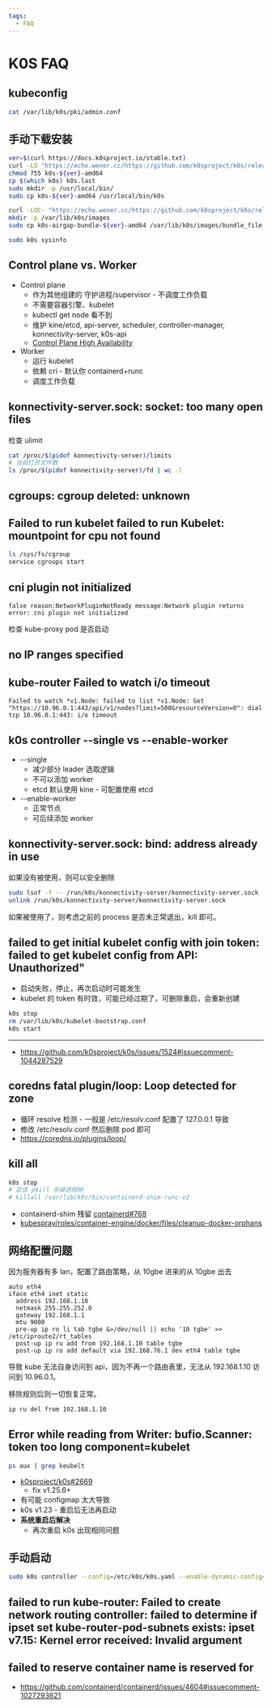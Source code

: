 ```yaml
---
tags:
  - FAQ
---
```


# K0S FAQ

## kubeconfig

```bash
cat /var/lib/k0s/pki/admin.conf
```


## 手动下载安装

```bash
ver=$(curl https://docs.k0sproject.io/stable.txt)
curl -LO "https://echo.wener.cc/https://github.com/k0sproject/k0s/releases/download/${ver}/k0s-${ver}-amd64"
chmod 755 k0s-${ver}-amd64
cp $(which k0s) k0s.last
sudo mkdir -p /usr/local/bin/
sudo cp k0s-${ver}-amd64 /usr/local/bin/k0s

curl -LOC- "https://echo.wener.cc/https://github.com/k0sproject/k0s/releases/download/${ver}/k0s-airgap-bundle-${ver}-amd64"
mkdir -p /var/lib/k0s/images
sudo cp k0s-airgap-bundle-${ver}-amd64 /var/lib/k0s/images/bundle_file

sudo k0s sysinfo
```

## Control plane vs. Worker

- Control plane
  - 作为其他组建的 守护进程/supervisor - 不调度工作负载
  - 不需要容器引擎、kubelet
  - kubectl get node 看不到
  - 维护 kine/etcd, api-server, scheduler, controller-manager, konnectivity-server, k0s-api
  - [Control Plane High Availability](https://docs.k0sproject.io/main/high-availability/)
- Worker
  - 运行 kubelet
  - 依赖 cri - 默认你 containerd+runc
  - 调度工作负载

## konnectivity-server.sock: socket: too many open files

检查 ulimit

```bash
cat /proc/$(pidof konnectivity-server)/limits
# 当前打开文件数
ls /proc/$(pidof konnectivity-server)/fd | wc -l
```

## cgroups: cgroup deleted: unknown

## Failed to run kubelet failed to run Kubelet: mountpoint for cpu not found

```bash
ls /sys/fs/cgroup
service cgroups start
```

## cni plugin not initialized

```
false reason:NetworkPluginNotReady message:Network plugin returns error: cni plugin not initialized
```

检查 kube-proxy pod 是否启动

## no IP ranges specified

## kube-router Failed to watch i/o timeout

```
Failed to watch *v1.Node: failed to list *v1.Node: Get "https://10.96.0.1:443/api/v1/nodes?limit=500&resourceVersion=0": dial tcp 10.96.0.1:443: i/o timeout
```

## k0s controller --single vs --enable-worker

- --single
  - 减少部分 leader 选取逻辑
  - 不可以添加 worker
  - etcd 默认使用 kine - 可配置使用 etcd
- --enable-worker
  - 正常节点
  - 可后续添加 worker

## konnectivity-server.sock: bind: address already in use

如果没有被使用，则可以安全删除

```bash
sudo lsof -f -- /run/k0s/konnectivity-server/konnectivity-server.sock
unlink /run/k0s/konnectivity-server/konnectivity-server.sock
```

如果被使用了，则考虑之前的 process 是否未正常退出，kill 即可。

## failed to get initial kubelet config with join token: failed to get kubelet config from API: Unauthorized"

- 启动失败，停止，再次启动时可能发生
- kubelet 的 token 有时效，可能已经过期了，可删除重启，会重新创建

```bash
k0s stop
rm /var/lib/k0s/kubelet-bootstrap.conf
k0s start
```

---

- https://github.com/k0sproject/k0s/issues/1524#issuecomment-1044287529

## coredns fatal plugin/loop: Loop detected for zone

- 循环 resolve 检测 - 一般是 /etc/resolv.conf 配置了 127.0.0.1 导致
- 修改 /etc/resolv.conf 然后删除 pod 即可
- https://coredns.io/plugins/loop/

## kill all

```bash
k0s stop
# 应该 pkill 杀掉进程树
# killall /var/lib/k0s/bin/containerd-shim-runc-v2
```

- containerd-shim 残留 [containerd#768](https://github.com/containerd/containerd/issues/768)
- [kubespray/roles/container-engine/docker/files/cleanup-docker-orphans](https://github.com/kubernetes-sigs/kubespray/blob/master/roles/container-engine/docker/files/cleanup-docker-orphans.sh)

## 网络配置问题

因为服务器有多 lan，配置了路由策略，从 10gbe 进来的从 10gbe 出去

```
auto eth4
iface eth4 inet static
  address 192.168.1.10
  netmask 255.255.252.0
  gateway 192.168.1.1
  mtu 9000
  pre-up ip ro li tab tgbe &>/dev/null || echo '10 tgbe' >> /etc/iproute2/rt_tables
  post-up ip ru add from 192.168.1.10 table tgbe
  post-up ip ro add default via 192.168.76.1 dev eth4 table tgbe
```

导致 kube 无法自身访问到 api，因为不再一个路由表里，无法从 192.168.1.10 访问到 10.96.0.1。

移除规则后则一切恢复正常。

```bash
ip ru del from 192.168.1.10
```

## Error while reading from Writer: bufio.Scanner: token too long  component=kubelet

```bash
ps aux | grep keubelt
```

- [k0sproject/k0s#2669](https://github.com/k0sproject/k0s/issues/2669)
  - fix v1.25.6+
- 有可能 configmap 太大导致
- k0s v1.23 - 重启后无法再启动
- **系统重启后解决**
  - 再次重启 k0s 出现相同问题


## 手动启动

```bash
sudo k0s controller --config=/etc/k0s/k0s.yaml --enable-dynamic-config=true --enable-worker=true
```

## failed to run kube-router: Failed to create network routing controller: failed to determine if ipset set kube-router-pod-subnets exists: ipset v7.15: Kernel error received: Invalid argument

## failed to reserve container name  is reserved for

- https://github.com/containerd/containerd/issues/4604#issuecomment-1027293621
